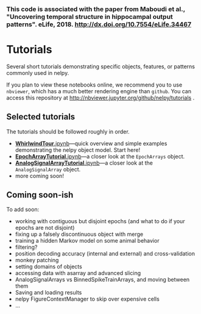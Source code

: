 

### This code is associated with the paper from Maboudi et al., "Uncovering temporal structure in hippocampal output patterns". eLife, 2018. http://dx.doi.org/10.7554/eLife.34467

# Tutorials
Several short tutorials demonstrating specific objects, features, or patterns commonly used in nelpy.

If you plan to view these notebooks online, we recommend you to use `nbviewer`, which has a much better rendering engine than `github`. You can access this repository at http://nbviewer.jupyter.org/github/nelpy/tutorials .

## Selected tutorials
The tutorials should be followed roughly in order.
  * [**WhirlwindTour**.ipynb](../master/WhirlwindTour.ipynb)—quick overview and simple examples demonstrating the nelpy object model. Start here!
  *  [**EpochArrayTutorial**.ipynb](../master/EpochArrayTutorial.ipynb)—a closer look at the `EpochArrays` object.
  *  [**AnalogSignalArrayTutorial**.ipynb](../master/AnalogSignalArrayTutorial.ipynb)—a closer look at the `AnalogSignalArray` object.
  * more coming soon!

## Coming soon-ish
To add soon:
 - working with contiguous but disjoint epochs (and what to do if your epochs are not disjoint)
 - fixing up a falsely discontinuous object with merge
 - training a hidden Markov model on some animal behavior
 - filtering?
 - position decoding accuracy (internal and external) and cross-validation
 - monkey patching
 - setting domains of objects
 - accessing data with asarray and advanced slicing
 - AnalogSignalArrays vs BinnedSpikeTrainArrays, and moving between them
 - Saving and loading results
 - nelpy FigureContextManager to skip over expensive cells
 - ...
